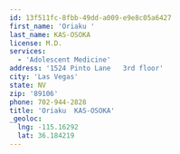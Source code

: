 ```yaml
---
id: 13f511fc-8fbb-49dd-a009-e9e8c05a6427
first_name: 'Oriaku '
last_name: KAS-OSOKA
license: M.D.
services:
  - 'Adolescent Medicine'
address: '1524 Pinto Lane   3rd floor'
city: 'Las Vegas'
state: NV
zip: '89106'
phone: 702-944-2828
title: 'Oriaku  KAS-OSOKA'
_geoloc:
  lng: -115.16292
  lat: 36.184219
---
```


